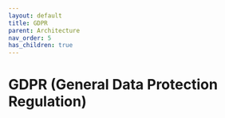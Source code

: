 ```yaml
---
layout: default
title: GDPR
parent: Architecture
nav_order: 5
has_children: true
---
```


# GDPR (General Data Protection Regulation)
